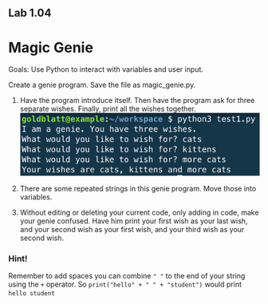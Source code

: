 ## Lab 1.04
# Magic Genie

Goals: Use Python to interact with variables and user input. 

Create a genie program. Save the file as magic_genie.py. 

1. Have the program introduce itself. Then have the program ask for three separate wishes. Finally, print all the wishes together. ![magic_genie_output](magic_genie_output.png)

2.  There are some repeated strings in this genie program. Move those into variables.   

3.  Without editing or deleting your current code, only adding in code, make your genie confused. Have him print your first wish as your last wish, and your second wish as your first wish, and your third wish as your second wish.  

### Hint!
Remember to add spaces you can combine `" "`  to the end of your string using the `+` operator. So `print("hello" + " " + "student")` would print `hello student`
